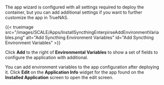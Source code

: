 &NewLine;

The app wizard is configured with all settings required to deploy the container, but you can add additional settings if you want to further customize the app in TrueNAS.

{{< trueimage src="/images/SCALE/Apps/InstallSyncthingEnterpirseAddEnvironmentVariables.png" alt="Add Syncthing Environment Variables" id="Add Syncthing Environment Variables" >}}

Click **Add** to the right of **Environmental Variables** to show a set of fields to configure the application with additional.

You can add environment variables to the app configuration after deploying it.
Click **Edit** on the **Application Info** widget for the app found on the **Installed Application** screen to open the edit screen.